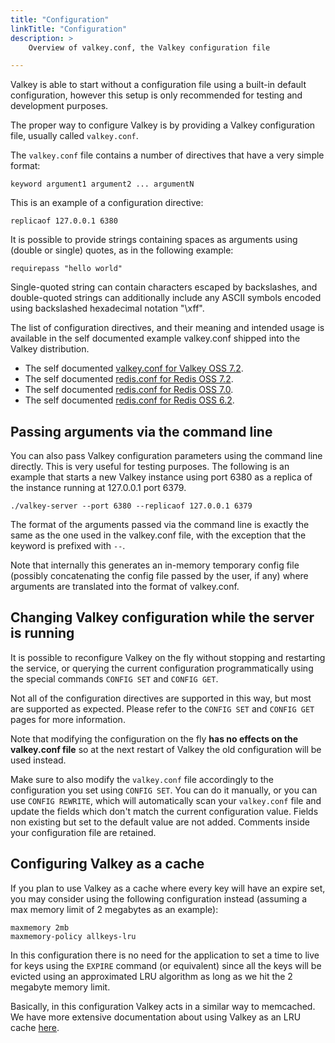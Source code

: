 ```yaml
---
title: "Configuration"
linkTitle: "Configuration"
description: >
    Overview of valkey.conf, the Valkey configuration file

---
```


Valkey is able to start without a configuration file using a built-in default
configuration, however this setup is only recommended for testing and
development purposes.

The proper way to configure Valkey is by providing a Valkey configuration file,
usually called `valkey.conf`.

The `valkey.conf` file contains a number of directives that have a very simple
format:

    keyword argument1 argument2 ... argumentN

This is an example of a configuration directive:

    replicaof 127.0.0.1 6380

It is possible to provide strings containing spaces as arguments using
(double or single) quotes, as in the following example:

    requirepass "hello world"

Single-quoted string can contain characters escaped by backslashes, and
double-quoted strings can additionally include any ASCII symbols encoded using
backslashed hexadecimal notation "\\xff".

The list of configuration directives, and their meaning and intended usage
is available in the self documented example valkey.conf shipped into the
Valkey distribution.

* The self documented [valkey.conf for Valkey OSS 7.2](https://raw.githubusercontent.com/valkey-io/valkey/7.2/valkey.conf).
* The self documented [redis.conf for Redis OSS 7.2](https://raw.githubusercontent.com/redis/redis/7.2/redis.conf).
* The self documented [redis.conf for Redis OSS 7.0](https://raw.githubusercontent.com/redis/redis/7.0/redis.conf).
* The self documented [redis.conf for Redis OSS 6.2](https://raw.githubusercontent.com/redis/redis/6.2/redis.conf).

Passing arguments via the command line
---

You can also pass Valkey configuration parameters
using the command line directly. This is very useful for testing purposes.
The following is an example that starts a new Valkey instance using port 6380
as a replica of the instance running at 127.0.0.1 port 6379.

    ./valkey-server --port 6380 --replicaof 127.0.0.1 6379

The format of the arguments passed via the command line is exactly the same
as the one used in the valkey.conf file, with the exception that the keyword
is prefixed with `--`.

Note that internally this generates an in-memory temporary config file
(possibly concatenating the config file passed by the user, if any) where
arguments are translated into the format of valkey.conf.

Changing Valkey configuration while the server is running
---

It is possible to reconfigure Valkey on the fly without stopping and restarting
the service, or querying the current configuration programmatically using the
special commands `CONFIG SET` and `CONFIG GET`.

Not all of the configuration directives are supported in this way, but most
are supported as expected.
Please refer to the `CONFIG SET` and `CONFIG GET` pages for more information.

Note that modifying the configuration on the fly **has no effects on the
valkey.conf file** so at the next restart of Valkey the old configuration will
be used instead.

Make sure to also modify the `valkey.conf` file accordingly to the configuration
you set using `CONFIG SET`.
You can do it manually, or you can use `CONFIG REWRITE`, which will automatically scan your `valkey.conf` file and update the fields which don't match the current configuration value.
Fields non existing but set to the default value are not added.
Comments inside your configuration file are retained.

Configuring Valkey as a cache
---

If you plan to use Valkey as a cache where every key will have an
expire set, you may consider using the following configuration instead
(assuming a max memory limit of 2 megabytes as an example):

    maxmemory 2mb
    maxmemory-policy allkeys-lru

In this configuration there is no need for the application to set a
time to live for keys using the `EXPIRE` command (or equivalent) since
all the keys will be evicted using an approximated LRU algorithm as long
as we hit the 2 megabyte memory limit.

Basically, in this configuration Valkey acts in a similar way to memcached.
We have more extensive documentation about using Valkey as an LRU cache [here](lru-cache.md).
